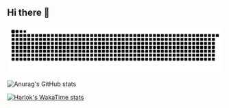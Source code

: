 ## Hi there 👋

<!--
**eda-ginger/eda-ginger** is a ✨ _special_ ✨ repository because its `README.md` (this file) appears on your GitHub profile.

Here are some ideas to get you started:

- 🔭 I’m currently working on ...
- 🌱 I’m currently learning ...
- 👯 I’m looking to collaborate on ...
- 🤔 I’m looking for help with ...
- 💬 Ask me about ...
- 📫 How to reach me: ...
- 😄 Pronouns: ...
- ⚡ Fun fact: ...
-->

<img src="https://github.com/eda-ginger/eda-ginger/blob/output/github-contribution-grid-snake.svg"/>


![Anurag's GitHub stats](https://github-readme-stats.vercel.app/api?username=eda-ginger&show_icons=true&theme=shadow_green)

[![Harlok's WakaTime stats](https://github-readme-stats.vercel.app/api/wakatime?username=rudwls2717@pusan.ac.kr)](https://github.com/anuraghazra/github-readme-stats)

